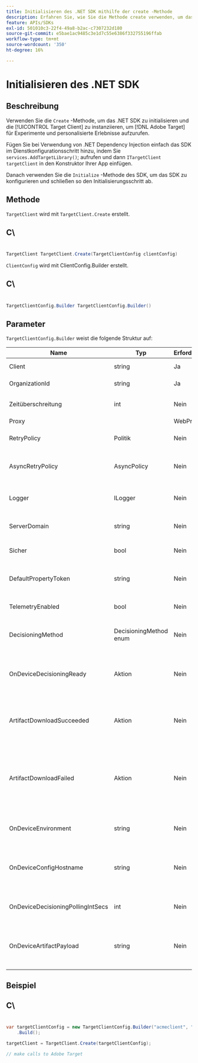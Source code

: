 ```yaml
---
title: Initialisieren des .NET SDK mithilfe der create -Methode
description: Erfahren Sie, wie Sie die Methode create verwenden, um das Java-SDK zu initialisieren und die [!UICONTROL TargetClient] zu instanziieren, um für Experimente und personalisierte Erlebnisse Aufrufe an  [!DNL Adobe Target]  durchzuführen.
feature: APIs/SDKs
exl-id: 501010c3-22f4-49a8-b2ac-c7307232d180
source-git-commit: e5bae1ac9485c3e1d7c55e6386f332755196ffab
workflow-type: tm+mt
source-wordcount: '350'
ht-degree: 16%

---
```


# Initialisieren des .NET SDK

## Beschreibung

Verwenden Sie die `Create` -Methode, um das .NET SDK zu initialisieren und die [!UICONTROL Target Client] zu instanziieren, um [!DNL Adobe Target] für Experimente und personalisierte Erlebnisse aufzurufen.

Fügen Sie bei Verwendung von .NET Dependency Injection einfach das SDK im Dienstkonfigurationsschritt hinzu, indem Sie `services.AddTargetLibrary()`; aufrufen und dann `ITargetClient targetClient` in den Konstruktor Ihrer App einfügen.

Danach verwenden Sie die `Initialize` -Methode des SDK, um das SDK zu konfigurieren und schließen so den Initialisierungsschritt ab.

## Methode

`TargetClient` wird mit `TargetClient.Create` erstellt.

## C\
#

```csharp {line-numbers="true"}
TargetClient TargetClient.Create(TargetClientConfig clientConfig)
```

`ClientConfig` wird mit ClientConfig.Builder erstellt.

## C\
#

```csharp {line-numbers="true"}
TargetClientConfig.Builder TargetClientConfig.Builder()
```

## Parameter

`TargetClientConfig.Builder` weist die folgende Struktur auf:

| Name | Typ | Erforderlich | Standardeinstellung | Beschreibung |
| --- | --- | --- | --- | --- |
| Client | string | Ja | Keine | [!UICONTROL Target Client Id] |
| OrganizationId | string | Ja | Keine | [!UICONTROL Experience Cloud Organization ID] |
| Zeitüberschreitung | int | Nein | 10000 | Zeitüberschreitung für alle Anforderungen in Millisekunden |
| Proxy |  | WebProxy | Nein | null  | Proxy für alle [!DNL Target] -Anforderungen |
| RetryPolicy | Politik | Nein | null  | Richtlinie für alle [!DNL Target] -Anforderungen wiederholen |
| AsyncRetryPolicy | AsyncPolicy | Nein | null  | Asynchrone Wiederholungsrichtlinie für alle [!DNL Target] -Anforderungen |
| Logger | ILogger | Nein | null  | Dient zur Debug-Protokollierung von [!DNL Target]-Anforderungen und -Antworten |
| ServerDomain | string | Nein | `client.tt.omtrdc.net` | Überschreibt den standardmäßigen Hostnamen |
| Sicher | bool | Nein | wahr | Nicht festgelegt zur Erzwingung des HTTP-Schemas |
| DefaultPropertyToken | string | Nein | null  | Legt das standardmäßige Eigenschafts-Token für jeden `getOffers` -Aufruf fest |
| TelemetryEnabled | bool | Nein | wahr | Telemetrikdaten zur Verbesserung der SDK-Nutzung senden |
| DecisioningMethod | DecisioningMethod enum | Nein | ServerSide | Muss auf OnDevice oder Hybrid gesetzt sein, um die Entscheidungsfindung auf dem Gerät zu aktivieren |
| OnDeviceDecisioningReady | Aktion | Nein | null  | Für gerätebezogene Entscheidungsfindung delegieren (einmal aufgerufen, wenn die Entscheidung auf dem Gerät fertig ist) |
| ArtifactDownloadSucceeded | Aktion | Nein | null  | Delegieren Sie für den Erfolg des Herunterladens von Artefakten auf dem Gerät (bei jedem erfolgreichen Artefakt-Download aufgerufen). |
| ArtifactDownloadFailed | Aktion | Nein | null  | Delegieren Sie für den Fehler beim Herunterladen von auf dem Gerät befindlichen Entscheidungsartefakten (bei jedem fehlgeschlagenen Artefakt-Download aufgerufen). |
| OnDeviceEnvironment | string | Nein | production | Kann verwendet werden, um eine andere On-Device-Umgebung wie Staging anzugeben |
| OnDeviceConfigHostname | string | Nein | `assets.adobetarget.com` | Kann verwendet werden, um einen anderen Host zum Herunterladen der auf dem Gerät befindlichen Entscheidungsartefaktdatei anzugeben |
| OnDeviceDecisioningPollingIntSecs | int | Nein | 300 (5 Minuten) | Anzahl der Sekunden zwischen Abrufen der auf dem Gerät befindlichen Entscheidungsartefaktdatei |
| OnDeviceArtifactPayload | string | Nein | null  | Bietet On-Device-Entscheidungsfindung mit einer lokalen Artefakt-Payload, um die sofortige Ausführung zu ermöglichen |

## Beispiel

## C\
#

```csharp {line-numbers="true"}
var targetClientConfig = new TargetClientConfig.Builder("acmeclient", "ABCDEF012345677890ABCDEF0@AdobeOrg")
    .Build();

targetClient = TargetClient.Create(targetClientConfig);

// make calls to Adobe Target
```
